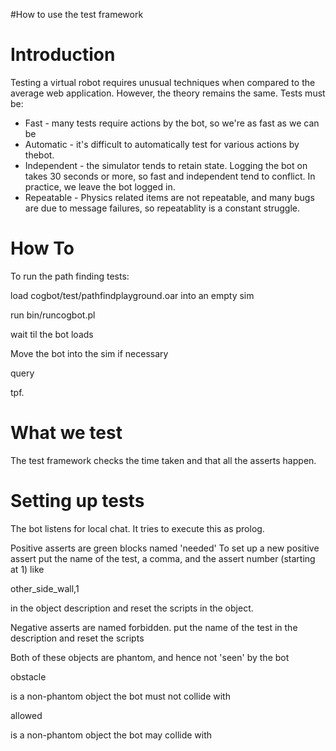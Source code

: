 #How to use the test framework

# Introduction #

Testing a virtual robot requires unusual techniques when compared to the average web application. However, the theory remains the same. Tests must be:

  * Fast  - many tests require actions by the bot, so we're as fast as we can be
  * Automatic - it's difficult to automatically test for various actions by thebot.
  * Independent - the simulator tends to retain state. Logging the bot on takes 30 seconds or more, so fast and independent tend to conflict. In practice, we leave the bot logged in.
  * Repeatable - Physics related items are not repeatable, and many bugs are due to message failures, so repeatablity is a constant struggle.


# How To #

To run the path finding tests:

load cogbot/test/pathfindplayground.oar into an empty sim

run bin/runcogbot.pl

wait til the bot loads

Move the bot into the sim if necessary

query

tpf.

# What we test #

The test framework checks the time taken and that all the asserts happen.

# Setting up tests #

The bot listens for local chat. It tries to execute this as prolog.

Positive asserts are green blocks named 'needed'
To set up a new positive assert put the name of the test, a comma, and the assert number (starting at 1) like

other\_side\_wall,1

in the object description and reset the scripts in the object.

Negative asserts are named forbidden.
put the name of the test in the description and reset the scripts

Both of these objects are phantom, and hence not 'seen' by the bot

obstacle

is a non-phantom object the bot must not collide with

allowed

is a non-phantom object the bot may collide with

